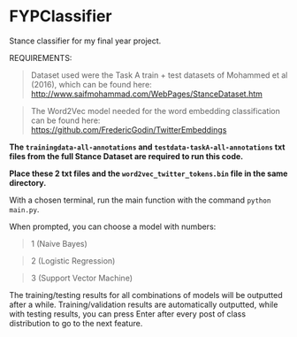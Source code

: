 # FYPClassifier
Stance classifier for my final year project.

REQUIREMENTS:

> Dataset used were the Task A train + test datasets of Mohammed et al (2016), which can be found here:
http://www.saifmohammad.com/WebPages/StanceDataset.htm

> The Word2Vec model needed for the word embedding classification can be found here:
https://github.com/FredericGodin/TwitterEmbeddings

**The `trainingdata-all-annotations` and `testdata-taskA-all-annotations` txt files from the full Stance Dataset are required to run this code.**

**Place these 2 txt files and the `word2vec_twitter_tokens.bin` file in the same directory.**

With a chosen terminal, run the main function with the command `python main.py`.

When prompted, you can choose a model with numbers:

> 1 (Naive Bayes)

> 2 (Logistic Regression)

> 3 (Support Vector Machine)

The training/testing results for all combinations of models will be outputted after a while.
Training/validation results are automatically outputted, while with testing results, you can press Enter after every post of class distribution to go to the next feature.
